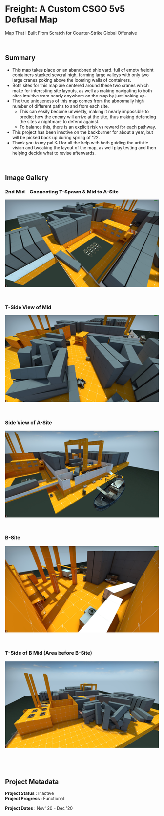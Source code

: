 # Freight: A Custom CSGO 5v5 Defusal Map 
Map That I Built From Scratch for Counter-Strike Global Offensive

<br>

## Summary
 - This map takes place on an abandoned ship yard, full of empty freight containers stacked several high, forming large valleys with only two large cranes poking above the looming walls of containers.  
 - Both sites for this map are centered around these two cranes which make for interesting site layouts, as well as making navigating to both sites intuitive from nearly anywhere on the map by just looking up. 
 - The true uniqueness of this map comes from the abnormally high number of different paths to and from each site. 
   - This can easily become unwieldy, making it nearly impossible to predict how the enemy will arrive at the site, thus making defending the sites a nightmare to defend against.
   - To balance this, there is an explicit risk vs reward for each pathway.
 - This project has been inactive on the backburner for about a year, but will be picked back up during spring of '22.    
 - Thank you to my pal KJ for all the help with both guiding the artistic vision and tweaking the layout of the map, as well play testing and then helping decide what to revise afterwards.
<br>

## Image Gallery

### 2nd Mid - Connecting T-Spawn & Mid to A-Site
![2nd mid](https://github.com/a-dubs/de_freight/blob/master/image_gallery/2nd_mid.jpg)

<br>

### T-Side View of Mid 
![t-side mid](https://github.com/a-dubs/de_freight/blob/master/image_gallery/t_mid.jpg)

<br>

### Side View of A-Site
![a-site](https://github.com/a-dubs/de_freight/blob/master/image_gallery/a_site.jpg)

<br>

### B-Site 
![b-site](https://github.com/a-dubs/de_freight/blob/master/image_gallery/b_site.jpg)

<br>

### T-Side of B Mid (Area before B-Site)
![t_side_b_mid](https://github.com/a-dubs/de_freight/blob/master/image_gallery/t_side_b_mid.jpg)

<br>


<br>

<!-- 
### (This is the image's caption/label)
![(This is the image's alt text)](full_http_path_to_image)
<br> 
-->

<br>

## Project Metadata

**Project Status** : Inactive   
**Project Progress** : Functional

**Project Dates** : Nov' 20 - Dec '20
